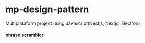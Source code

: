 # mp-design-pattern
Multiplataform project using Javascript(Nestjs, Nextjs, Electron)



#### phrase scrambler
